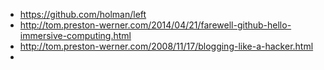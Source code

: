 <!-- 
.. link: 
.. description: 
.. tags: 
.. date: 2014/05/06 15:14:34
.. title: Cool Websites
.. slug: coolwebsites
-->

* https://github.com/holman/left
* http://tom.preston-werner.com/2014/04/21/farewell-github-hello-immersive-computing.html
* http://tom.preston-werner.com/2008/11/17/blogging-like-a-hacker.html
* 

